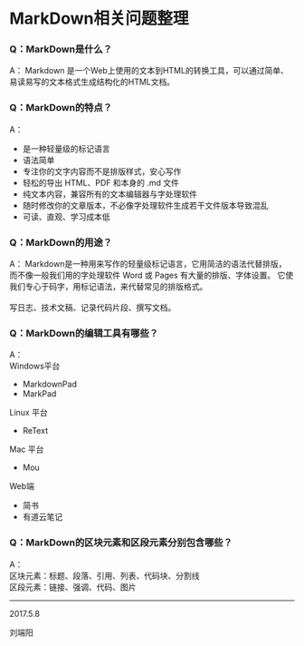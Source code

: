 # MarkDown相关问题整理

### Q：MarkDown是什么？
A：
Markdown 是一个Web上使用的文本到HTML的转换工具，可以通过简单、易读易写的文本格式生成结构化的HTML文档。
  
    
### Q：MarkDown的特点？
A：
* 是一种轻量级的标记语言
* 语法简单
* 专注你的文字内容而不是排版样式，安心写作
* 轻松的导出 HTML、PDF 和本身的 .md 文件
* 纯文本内容，兼容所有的文本编辑器与字处理软件
* 随时修改你的文章版本，不必像字处理软件生成若干文件版本导致混乱
* 可读、直观、学习成本低

  
### Q：MarkDown的用途？
A：
Markdown是一种用来写作的轻量级标记语言，它用简洁的语法代替排版，
而不像一般我们用的字处理软件 Word 或 Pages 有大量的排版、字体设置。
它使我们专心于码字，用标记语法，来代替常见的排版格式。
<br><br>
写日志、技术文稿、记录代码片段、撰写文档。

  
### Q：MarkDown的编辑工具有哪些？
A：  
Windows平台
* MarkdownPad
* MarkPad
  
Linux 平台
* ReText
  
Mac 平台
* Mou
  
Web端
* 简书
* 有道云笔记
  
    
### Q：MarkDown的区块元素和区段元素分别包含哪些？
A：  
区块元素：标题、段落、引用、列表、代码块、分割线  
区段元素：链接、强调、代码、图片

***
2017.5.8  
  
刘端阳
